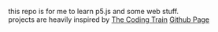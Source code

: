 this repo is for me to learn p5.js and some web stuff.<br>
projects are heavily inspired by [The Coding Train](https://www.youtube.com/c/TheCodingTrain) [Github Page](https://github.com/CodingTrain)
